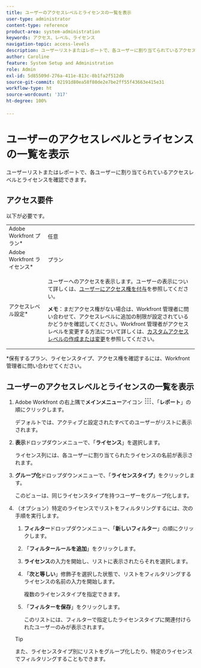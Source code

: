 ```yaml
---
title: ユーザーのアクセスレベルとライセンスの一覧を表示
user-type: administrator
content-type: reference
product-area: system-administration
keywords: アクセス、レベル、ライセンス
navigation-topic: access-levels
description: ユーザーリストまたはレポートで、各ユーザーに割り当てられているアクセスレベルとライセンスを確認できます。
author: Caroline
feature: System Setup and Administration
role: Admin
exl-id: 5d85509d-276a-411e-813c-8b1fa2f512db
source-git-commit: 02191d80ea58f80de2e7be2ff55f43663e415e31
workflow-type: ht
source-wordcount: '317'
ht-degree: 100%

---
```


# ユーザーのアクセスレベルとライセンスの一覧を表示

ユーザーリストまたはレポートで、各ユーザーに割り当てられているアクセスレベルとライセンスを確認できます。

## アクセス要件

以下が必要です。

<table style="table-layout:auto"> 
 <col> 
 <col> 
 <tbody> 
  <tr> 
   <td role="rowheader">Adobe Workfront プラン*</td> 
   <td>任意</td> 
  </tr> 
  <tr> 
   <td role="rowheader">Adobe Workfront ライセンス*</td> 
   <td>プラン</td> 
  </tr> 
  <tr> 
   <td role="rowheader">アクセスレベル設定*</td> 
   <td> <p>ユーザーへのアクセスを表示します。ユーザーの表示について詳しくは、<a href="../../../administration-and-setup/add-users/configure-and-grant-access/grant-access-other-users.md" class="MCXref xref">ユーザーにアクセス権を付与</a>を参照してください。</p> <p><b>メモ</b>：まだアクセス権がない場合は、Workfront 管理者に問い合わせて、アクセスレベルに追加の制限が設定されているかどうかを確認してください。Workfront 管理者がアクセスレベルを変更する方法について詳しくは、<a href="../../../administration-and-setup/add-users/configure-and-grant-access/create-modify-access-levels.md" class="MCXref xref">カスタムアクセスレベルの作成または変更</a>を参照してください。</p> </td> 
  </tr> 
 </tbody> 
</table>

&#42;保有するプラン、ライセンスタイプ、アクセス権を確認するには、Workfront 管理者に問い合わせてください。

## ユーザーのアクセスレベルとライセンスの一覧を表示

1. Adobe Workfront の右上隅で&#x200B;**メインメニュー**&#x200B;アイコン ![](assets/main-menu-icon.png)、「**レポート**」の順にクリックします。

   デフォルトでは、アクティブと設定されたすべてのユーザーがリストに表示されます。

1. **表示**&#x200B;ドロップダウンメニューで、「**ライセンス**」を選択します。

   ライセンス列には、各ユーザーに割り当てられたライセンスの名前が表示されます。

1. **グループ化**&#x200B;ドロップダウンメニューで、「**ライセンスタイプ**」をクリックします。

   このビューは、同じライセンスタイプを持つユーザーをグループ化します。

1. （オプション）特定のライセンスでリストをフィルタリングするには、次の手順を実行します。

   1. **フィルター**&#x200B;ドロップダウンメニュー、「**新しいフィルター**」の順にクリックします。

   1. 「**フィルタールールを追加**」をクリックします。
   1. **ライセンス**&#x200B;の入力を開始し、リストに表示されたらそれを選択します。
   1. 「**次と等しい**」修飾子を選択した状態で、リストをフィルタリングするライセンスの名前の入力を開始します。

      複数のライセンスタイプを指定できます。

   1. 「**フィルターを保存**」をクリックします。

      このリストには、フィルターで指定したライセンスタイプに関連付けられたユーザーのみが表示されます。

   >[!TIP]
   >
   >また、ライセンスタイプ別にリストをグループ化したり、特定のライセンスでフィルタリングすることもできます。

